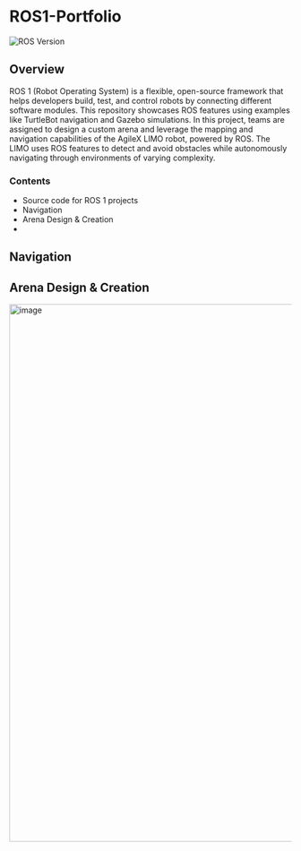# ROS1-Portfolio
![ROS Version](https://img.shields.io/badge/ROS-Melodic-brightgreen)

## Overview

ROS 1 (Robot Operating System) is a flexible, open-source framework that helps developers build, test, and control robots by connecting different software modules. This repository showcases ROS features using examples like TurtleBot navigation and Gazebo simulations. In this project, teams are assigned to design a custom arena and leverage the mapping and navigation capabilities of the AgileX LIMO robot, powered by ROS. The LIMO uses ROS features to detect and avoid obstacles while autonomously navigating through environments of varying complexity.

### Contents

- Source code for ROS 1 projects
- Navigation
- Arena Design & Creation
- 
## Navigation

## Arena Design & Creation
<img width="1280" height="960" alt="image" src="https://github.com/user-attachments/assets/871ac11b-b055-4dc1-9c33-c7b02d24cf49" />
